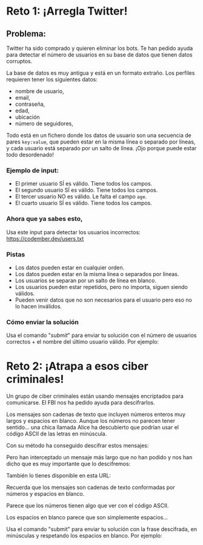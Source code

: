 # Reto 1: ¡Arregla Twitter!
## Problema:
Twitter ha sido comprado y quieren eliminar los bots. Te han pedido ayuda para detectar el número de usuarios en su base de datos que tienen datos corruptos.

La base de datos es muy antigua y está en un formato extraño. Los perfiles requieren tener los siguientes datos:
- nombre de usuario,
- email,
- contraseña,
- edad,
- ubicación
- número de seguidores,

Todo está en un fichero donde los datos de usuario son una secuencia de pares `key:value`, que pueden estar en la misma línea o separado por líneas, y cada usuario está separado por un salto de línea. ¡Ojo porque puede estar todo desordenado!

### Ejemplo de input:
- El primer usuario SÍ es válido. Tiene todos los campos.
- El segundo usuario SÍ es válido. Tiene todos los campos.
- El tercer usuario NO es válido. Le falta el campo `age`.
- El cuarto usuario SÍ es válido. Tiene todos los campos.

### Ahora que ya sabes esto, 
Usa este input para detectar los usuarios incorrectos: https://codember.dev/users.txt

### Pistas
- Los datos pueden estar en cualquier orden.
- Los datos pueden estar en la misma línea o separados por líneas.
- Los usuarios se separan por un salto de línea en blanco.
- Los usuarios pueden estar repetidos, pero no importa, siguen siendo válidos.
- Pueden venir datos que no son necesarios para el usuario pero eso no lo hacen inválidos.

### Cómo enviar la solución
Usa el comando "_submit_" para enviar tu solución con el número de usuarios correctos + el nombre del último usuario válido. Por ejemplo:

# Reto 2: ¡Atrapa a esos ciber criminales!
Un grupo de ciber criminales están usando mensajes encriptados para comunicarse. El FBI nos ha pedido ayuda para descifrarlos.

Los mensajes son cadenas de texto que incluyen números enteros muy largos y espacios en blanco. Aunque los números no parecen tener sentido... una chica llamada Alice ha descubierto que podrían usar el código ASCII de las letras en minúscula.

 Con su método ha conseguido descifrar estos mensajes:

Pero han interceptado un mensaje más largo que no han podido y nos han dicho que es muy importante que lo descifremos:

También lo tienes disponible en esta URL:

Recuerda que los mensajes son cadenas de texto conformadas por números y espacios en blanco.

Parece que los números tienen algo que ver con el código ASCII.

Los espacios en blanco parece que son simplemente espacios...

Usa el comando "submit" para enviar tu solución con la frase descifrada, en minúsculas y respetando los espacios en blanco. Por ejemplo:
